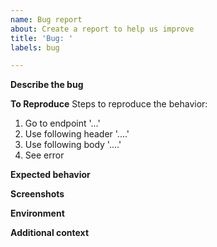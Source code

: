```yaml
---
name: Bug report
about: Create a report to help us improve
title: 'Bug: '
labels: bug

---
```


**Describe the bug**
<!-- A clear and concise description of what the bug is. -->

**To Reproduce**
Steps to reproduce the behavior:
1. Go to endpoint '...'
2. Use following header '....'
2. Use following body '....'
3. See error

**Expected behavior**
<!-- A clear and concise description of what you expected to happen. -->

**Screenshots**
<!-- If applicable, add screenshots to help explain your problem. -->

**Environment**
<!-- Add some context about what environment you're using, and mostly, what are their versions. -->

**Additional context**
<!-- Add any other context about the problem here. -->
